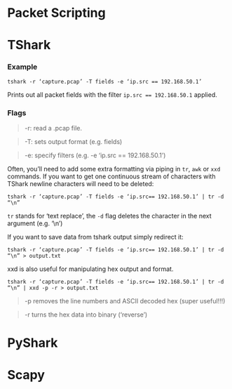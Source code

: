 # Packet Scripting

# TShark

### Example

```tshark -r ‘capture.pcap’ -T fields -e ‘ip.src == 192.168.50.1’ ```

Prints out all packet fields with the filter ``ip.src == 192.168.50.1`` applied.

### Flags
>-r: read a .pcap file.


>-T: sets output format (e.g. fields)


>-e: specify filters (e.g. -e ‘ip.src == 192.168.50.1’)

Often, you’ll need to add some extra formatting via piping in ``tr``, ``awk`` or ``xxd`` commands. If you want to get one continuous stream of characters with TShark newline characters will need to be deleted:

```tshark -r ‘capture.pcap’ -T fields -e ‘ip.src== 192.168.50.1’ | tr -d “\n”```

``tr`` stands for ‘text replace’, the ``-d`` flag deletes the character in the next argument (e.g. ‘\n’)

If you want to save data from tshark output simply redirect it:

```tshark -r ‘capture.pcap’ -T fields -e ‘ip.src== 192.168.50.1’ | tr -d “\n” > output.txt```

xxd is also useful for manipulating hex output and format. 

```tshark -r ‘capture.pcap’ -T fields -e ‘ip.src== 192.168.50.1’ | tr -d “\n” | xxd -p -r > output.txt```

>-p removes the line numbers and ASCII decoded hex (super useful!!!) 


>-r turns the hex data into binary (‘reverse’)


# PyShark

# Scapy
